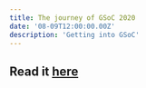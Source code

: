 ```yaml
---
title: The journey of GSoC 2020
date: '08-09T12:00:00.00Z'
description: 'Getting into GSoC'
---
```


## Read it [here](https://medium.com/@thisisshub/journey-of-gsoc-2020-e6108ed75d2b)
